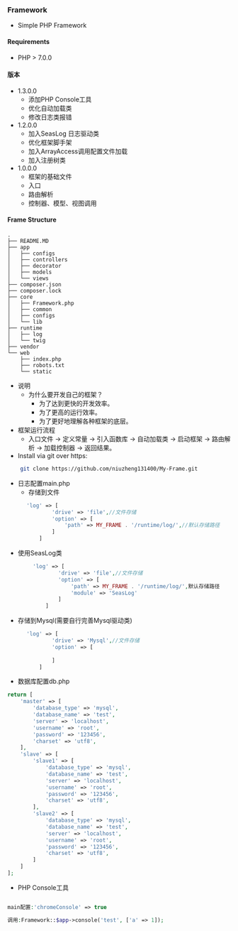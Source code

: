 ### Framework
- Simple PHP Framework
#### Requirements
  - PHP > 7.0.0
#### 版本
- 1.3.0.0
    - 添加PHP Console工具
    - 优化自动加载类
    - 修改日志类报错
- 1.2.0.0
    - 加入SeasLog 日志驱动类
    - 优化框架脚手架
    - 加入ArrayAccess调用配置文件加载
    - 加入注册树类
- 1.0.0.0
    - 框架的基础文件
    - 入口
    - 路由解析
    - 控制器、模型、视图调用
#### Frame Structure
    .
    ├── README.MD
    ├── app
    │   ├── configs
    │   ├── controllers
    │   ├── decorator
    │   ├── models
    │   └── views
    ├── composer.json
    ├── composer.lock
    ├── core
    │   ├── Framework.php
    │   ├── common
    │   ├── configs
    │   └── lib
    ├── runtime
    │   ├── log
    │   └── twig
    ├── vendor
    └── web
        ├── index.php
        ├── robots.txt
        └── static
- 说明
  - 为什么要开发自己的框架？
      - 为了达到更快的开发效率。
      - 为了更高的运行效率。
      - 为了更好地理解各种框架的底层。
- 框架运行流程
  - 入口文件 -> 定义常量 -> 引入函数库 -> 自动加载类 -> 启动框架 -> 路由解析 -> 加载控制器 -> 返回结果。
- Install via git over https:
```bash
    git clone https://github.com/niuzheng131400/My-Frame.git
```
- 日志配置main.php
  - 存储到文件
```php  
      'log' => [
              'drive' => 'file',//文件存储
              'option' => [
                  'path' => MY_FRAME . '/runtime/log/',//默认存储路径
              ]
          ]
```      
  - 使用SeasLog类
```php  
        'log' => [
                'drive' => 'file',//文件存储
                'option' => [
                    'path' => MY_FRAME . '/runtime/log/',默认存储路径
                    'module' => 'SeasLog'
                ]
            ]
```
  - 存储到Mysql(需要自行完善Mysql驱动类)
```php  
      'log' => [
              'drive' => 'Mysql',//文件存储
              'option' => [
                  
              ]
          ]
```
- 数据库配置db.php 
```php
return [
    'master' => [
        'database_type' => 'mysql',
        'database_name' => 'test',
        'server' => 'localhost',
        'username' => 'root',
        'password' => '123456',
        'charset' => 'utf8',
    ],
    'slave' => [
        'slave1' => [
            'database_type' => 'mysql',
            'database_name' => 'test',
            'server' => 'localhost',
            'username' => 'root',
            'password' => '123456',
            'charset' => 'utf8',
        ],
        'slave2' => [
            'database_type' => 'mysql',
            'database_name' => 'test',
            'server' => 'localhost',
            'username' => 'root',
            'password' => '123456',
            'charset' => 'utf8',
        ]
    ]
];
```
- PHP Console工具
```php

main配置:'chromeConsole' => true

调用:Framework::$app->console('test', ['a' => 1]);

``` 
    
